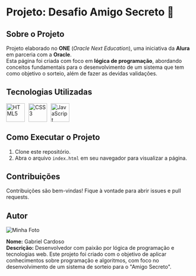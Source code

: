 # Projeto: Desafio Amigo Secreto  🤝

## Sobre o Projeto  
Projeto elaborado no **ONE** (*Oracle Next Education*), uma iniciativa da **Alura** em parceria com a **Oracle**.  
Esta página foi criada com foco em **lógica de programação**, abordando conceitos fundamentais para o desenvolvimento de um sistema que tem como objetivo o sorteio, além de fazer as devidas validações.  

## Tecnologias Utilizadas  
<div style="display: flex; align-items: center;">
  <img src="https://cdn.jsdelivr.net/gh/devicons/devicon/icons/html5/html5-original.svg" alt="HTML5" width="50" height="50" style="margin-right: 10px;"/>
  <img src="https://cdn.jsdelivr.net/gh/devicons/devicon/icons/css3/css3-original.svg" alt="CSS3" width="50" height="50" style="margin-right: 10px;"/>
  <img src="https://cdn.jsdelivr.net/gh/devicons/devicon/icons/javascript/javascript-original.svg" alt="JavaScript" width="50" height="50"/>
</div>

## Como Executar o Projeto  
1. Clone este repositório.  
2. Abra o arquivo `index.html` em seu navegador para visualizar a página.  

## Contribuições  
Contribuições são bem-vindas! Fique à vontade para abrir issues e pull requests.  

## Autor  
![Minha Foto](https://i.imgur.com/TZYBI5V.jpg)

**Nome:** Gabriel Cardoso  
**Descrição:** Desenvolvedor com paixão por lógica de programação e tecnologias web. Este projeto foi criado com o objetivo de aplicar conhecimentos sobre programação e algoritmos, com foco no desenvolvimento de um sistema de sorteio para o "Amigo Secreto".
